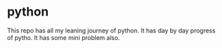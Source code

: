 # python
This repo has all my leaning journey of python.
It has day by day progress of pytho.
It has some mini problem also.
